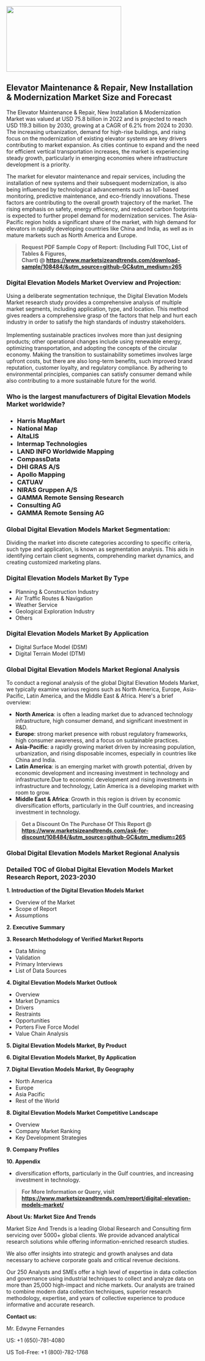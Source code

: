 <p><img class="alignnone size-medium wp-image-20088" src="https://ffe5etoiles.com/wp-content/uploads/2024/12/MST1-300x171.png" alt="" width="300" height="171" /></p><h2>Elevator Maintenance & Repair, New Installation & Modernization Market Size and Forecast</h2><p>The Elevator Maintenance & Repair, New Installation & Modernization Market was valued at USD 75.8 billion in 2022 and is projected to reach USD 119.3 billion by 2030, growing at a CAGR of 6.2% from 2024 to 2030. The increasing urbanization, demand for high-rise buildings, and rising focus on the modernization of existing elevator systems are key drivers contributing to market expansion. As cities continue to expand and the need for efficient vertical transportation increases, the market is experiencing steady growth, particularly in emerging economies where infrastructure development is a priority.</p><p>The market for elevator maintenance and repair services, including the installation of new systems and their subsequent modernization, is also being influenced by technological advancements such as IoT-based monitoring, predictive maintenance, and eco-friendly innovations. These factors are contributing to the overall growth trajectory of the market. The rising emphasis on safety, energy efficiency, and reduced carbon footprints is expected to further propel demand for modernization services. The Asia-Pacific region holds a significant share of the market, with high demand for elevators in rapidly developing countries like China and India, as well as in mature markets such as North America and Europe.</p></p><blockquote id="" class=""><strong>Request PDF Sample Copy of Report: (Including Full TOC, List of Tables &amp; Figures, Chart)&nbsp;@&nbsp;<strong><a href="https://www.marketsizeandtrends.com/download-sample/108484/&utm_source=github-GC&utm_medium=265" target="_blank">https://www.marketsizeandtrends.com/download-sample/108484/&utm_source=github-GC&utm_medium=265</a></strong></strong></blockquote><h3 id="" class="">Digital Elevation Models Market&nbsp;Overview and Projection:</h3><p id="" class="">Using a deliberate segmentation technique, the Digital Elevation Models Market research study provides a comprehensive analysis of multiple market segments, including application, type, and location. This method gives readers a comprehensive grasp of the factors that help and hurt each industry in order to satisfy the high standards of industry stakeholders. <br /> <br />Implementing sustainable practices involves more than just designing products; other operational changes include using renewable energy, optimizing transportation, and adopting the concepts of the circular economy. Making the transition to sustainability sometimes involves large upfront costs, but there are also long-term benefits, such improved brand reputation, customer loyalty, and regulatory compliance. By adhering to environmental principles, companies can satisfy consumer demand while also contributing to a more sustainable future for the world.</p><h3 id="" class="">Who is the largest manufacturers of&nbsp;Digital Elevation Models Market worldwide?</h3><h3 class=""><p><ul><li>Harris MapMart </li><li> National Map </li><li> AltaLIS </li><li> Intermap Technologies </li><li> LAND INFO Worldwide Mapping </li><li> CompassData </li><li> DHI GRAS A/S </li><li> Apollo Mapping </li><li> CATUAV </li><li> NIRAS Gruppen A/S </li><li> GAMMA Remote Sensing Research </li><li> Consulting AG </li><li> GAMMA Remote Sensing AG</li></ul></p></h3><h3 id="" class="">Global&nbsp;Digital Elevation Models Market Segmentation:</h3><p id="" class="">Dividing the market into discrete categories according to specific criteria, such type and application, is known as segmentation analysis. This aids in identifying certain client segments, comprehending market dynamics, and creating customized marketing plans.</p><h3 id="" class="">Digital Elevation Models Market&nbsp;By Type</h3><p><p><ul><li>Planning & Construction Industry </li><li> Air Traffic Routes & Navigation </li><li> Weather Service </li><li> Geological Exploration Industry </li><li> Others</p></li></ul></p></p><h3 id="" class="">Digital Elevation Models Market&nbsp;By Application</h3><p class=""><p><ul><li>Digital Surface Model (DSM) </li><li> Digital Terrain Model (DTM)</li></ul></p></p><h3 id="" class="">Global Digital Elevation Models Market Regional Analysis</h3><p id="" class="">To conduct a regional analysis of the global Digital Elevation Models Market, we typically examine various regions such as North America, Europe, Asia-Pacific, Latin America, and the Middle East &amp; Africa. Here's a brief overview:</p><ul><li><strong>North America</strong>: is often a leading market due to advanced technology infrastructure, high consumer demand, and significant investment in R&amp;D.</li><li><strong>Europe</strong>: strong market presence with robust regulatory frameworks, high consumer awareness, and a focus on sustainable practices.</li><li><strong>Asia-Pacific</strong>: a rapidly growing market driven by increasing population, urbanization, and rising disposable incomes, especially in countries like China and India.</li><li><strong>Latin America</strong>: is an emerging market with growth potential, driven by economic development and increasing investment in technology and infrastructure.Due to economic development and rising investments in infrastructure and technology, Latin America is a developing market with room to grow.</li><li><strong>Middle East &amp; Africa</strong>: Growth in this region is driven by economic diversification efforts, particularly in the Gulf countries, and increasing investment in technology.</li></ul><blockquote id="" class=""><strong>Get a Discount On The Purchase Of This Report @ <strong><a href="https://www.marketsizeandtrends.com/ask-for-discount/108484/&utm_source=github-GC&utm_medium=265" target="_blank">https://www.marketsizeandtrends.com/ask-for-discount/108484/&utm_source=github-GC&utm_medium=265</a></strong></strong></blockquote><h3 id="" class="">Global Digital Elevation Models Market Regional Analysis</h3><h3 id="" class="">Detailed TOC of Global Digital Elevation Models Market Research Report, 2023-2030</h3><p id="" class=""><strong>1. Introduction of the Digital Elevation Models Market</strong></p><ul><li>Overview of the Market</li><li>Scope of Report</li><li>Assumptions</li></ul><p id="" class=""><strong>2. Executive Summary</strong></p><p id="" class=""><strong>3. Research Methodology of Verified Market Reports</strong></p><ul><li>Data Mining</li><li>Validation</li><li>Primary Interviews</li><li>List of Data Sources</li></ul><p id="" class=""><strong>4. Digital Elevation Models Market Outlook</strong></p><ul><li>Overview</li><li>Market Dynamics</li><li>Drivers</li><li>Restraints</li><li>Opportunities</li><li>Porters Five Force Model</li><li>Value Chain Analysis</li></ul><p id="" class=""><strong>5. Digital Elevation Models Market, By Product</strong></p><p id="" class=""><strong>6. Digital Elevation Models Market, By Application</strong></p><p id="" class=""><strong>7. Digital Elevation Models Market, By Geography</strong></p><ul><li>North America</li><li>Europe</li><li>Asia Pacific</li><li>Rest of the World</li></ul><p id="" class=""><strong>8. Digital Elevation Models Market Competitive Landscape</strong></p><ul><li>Overview</li><li>Company Market Ranking</li><li>Key Development Strategies</li></ul><p id="" class=""><strong>9. Company Profiles</strong></p><p id="" class=""><strong>10. Appendix</strong></p><ul><li>diversification efforts, particularly in the Gulf countries, and increasing investment in technology.</li></ul><blockquote id="" class=""><strong>For More Information or Query, visit <strong><strong><a href="https://www.marketsizeandtrends.com/report/digital-elevation-models-market/" target="_blank">https://www.marketsizeandtrends.com/report/digital-elevation-models-market/</a></strong></strong></strong></blockquote><p id="" class=""><strong>About Us: Market Size And Trends</strong></p><p id="" class="">Market Size And Trends is a leading Global Research and Consulting firm servicing over 5000+ global clients. We provide advanced analytical research solutions while offering information-enriched research studies.</p><p id="" class="">We also offer insights into strategic and growth analyses and data necessary to achieve corporate goals and critical revenue decisions.</p><p id="" class="">Our 250 Analysts and SMEs offer a high level of expertise in data collection and governance using industrial techniques to collect and analyze data on more than 25,000 high-impact and niche markets. Our analysts are trained to combine modern data collection techniques, superior research methodology, expertise, and years of collective experience to produce informative and accurate research.</p><p id="" class=""><strong>Contact us:</strong></p><p id="" class="">Mr. Edwyne Fernandes</p><p id="" class="">US: +1 (650)-781-4080</p><p id="" class="">US Toll-Free: +1 (800)-782-1768</p>

